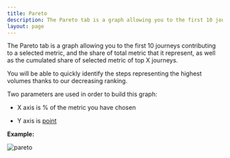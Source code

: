 ```yaml
---
title: Pareto
description: The Pareto tab is a graph allowing you to the first 10 journeys contributing to a selected metric, and the share of total metric that it represent, as well as the cumulated share of selected metric of top X journeys.
layout: page
---
```


The Pareto tab is a graph allowing you to the first 10 journeys contributing to a selected metric, and the share of total metric that it represent, as well as the cumulated share of selected metric of top X journeys.

You will be able to quickly identify the steps representing the highest volumes thanks to our decreasing ranking.

Two parameters are used in order to build this graph:

* X axis is % of the metric you have chosen

* Y axis is [point]({{site.url}}/{{site.baseurl}}/core_app/old/journey/web_application/dashboard/attribution/data)

**Example:**

![pareto]({{site.url}}/{{site.baseurl}}/core_app/old/journey/web_application/dashboard/descriptive_comparison/images/pareto.png)
